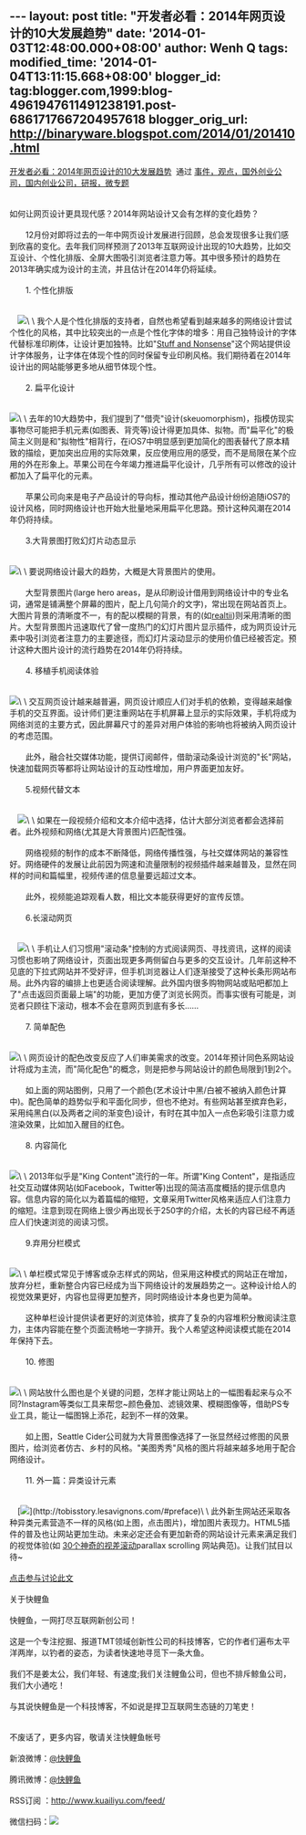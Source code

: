 --- layout: post title: "开发者必看：2014年网页设计的10大发展趋势" date:
'2014-01-03T12:48:00.000+08:00' author: Wenh Q tags: modified\_time:
'2014-01-04T13:11:15.668+08:00' blogger\_id:
tag:blogger.com,1999:blog-4961947611491238191.post-6861717667204957618
blogger\_orig\_url: http://binaryware.blogspot.com/2014/01/201410.html
---
[开发者必看：2014年网页设计的10大发展趋势](http://www.kuailiyu.com/article/6964.html)  通过
[事件，观点，国外创业公司，国内创业公司，研报，微专题](http://www.kuailiyu.com/)\
\
\
如何让网页设计更具现代感？2014年网站设计又会有怎样的变化趋势？\
\
　　12月份对即将过去的一年中网页设计发展进行回顾，总会发现很多让我们感到欣喜的变化。去年我们同样预测了2013年互联网设计出现的10大趋势，比如交互设计、个性化排版、全屏大图吸引浏览者注意力等。其中很多预计的趋势在2013年确实成为设计的主流，并且估计在2014年仍将延续。\
\
　　1. 个性化排版\
\
\
　![](https://images-blogger-opensocial.googleusercontent.com/gadgets/proxy?url=http%3A%2F%2Fwww.kuailiyu.com%2Fuploadfile%2F2014%2F0102%2F20140102022808677.png&container=blogger&gadget=a&rewriteMime=image%2F*)\
\
我个人是个性化排版的支持者，自然也希望看到越来越多的网络设计尝试个性化的风格，其中比较突出的一点是个性化字体的增多：用自己独特设计的字体代替标准印刷体，让设计更加独特。比如"[Stuff
and
Nonsense](http://www.stuffandnonsense.ca/)"这个网站提供设计字体服务，让字体在体现个性的同时保留专业印刷风格。我们期待着在2014年设计出的网站能够更多地从细节体现个性。\
\
　　2. 扁平化设计\
\
\
![](https://images-blogger-opensocial.googleusercontent.com/gadgets/proxy?url=http%3A%2F%2Fwww.kuailiyu.com%2Fuploadfile%2F2014%2F0102%2F20140102022807589.png&container=blogger&gadget=a&rewriteMime=image%2F*)\
\
去年的10大趋势中，我们提到了"借壳"设计(skeuomorphism)，指模仿现实事物尽可能把手机元素(如图表、背壳等)设计得更加具体、拟物。而"扁平化"的极简主义则是和"拟物性"相背行，在iOS7中明显感到更加简化的图表替代了原本精致的描绘，更加突出应用的实际效果，反应使用应用的感受，而不是局限在某个应用的外在形象上。苹果公司在今年竭力推进扁平化设计，几乎所有可以修改的设计都加入了扁平化的元素。\
\
　　苹果公司向来是电子产品设计的导向标，推动其他产品设计纷纷追随iOS7的设计风格，同时网络设计也开始大批量地采用扁平化思路。预计这种风潮在2014年仍将持续。\
\
　　3.大背景图打败幻灯片动态显示\
\
\
![](https://images-blogger-opensocial.googleusercontent.com/gadgets/proxy?url=http%3A%2F%2Fwww.kuailiyu.com%2Fuploadfile%2F2014%2F0102%2F20140102022807658.png&container=blogger&gadget=a&rewriteMime=image%2F*)\
\
要说网络设计最大的趋势，大概是大背景图片的使用。\
\
　　大型背景图片(large hero
areas，是从印刷设计借用到网络设计中的专业名词，通常是铺满整个屏幕的图片，配上几句简介的文字)，常出现在网站首页上。大图片背景的清晰度不一，有的配以模糊的背景，有的(如[realtii](http://realtii.com/))则采用清晰的图片。大型背景图片迅速取代了曾一度热门的幻灯片图片显示插件，成为网页设计元素中吸引浏览者注意力的主要途径，而幻灯片滚动显示的使用价值已经被否定。预计这种大图片设计的流行趋势在2014年仍将持续。\
\
　　4. 移植手机阅读体验\
\
\
![](https://images-blogger-opensocial.googleusercontent.com/gadgets/proxy?url=http%3A%2F%2Fwww.kuailiyu.com%2Fuploadfile%2F2014%2F0102%2F20140102022803806.jpg&container=blogger&gadget=a&rewriteMime=image%2F*)\
\
交互网页设计越来越普遍，网页设计顺应人们对手机的依赖，变得越来越像手机的交互界面。设计师们更注重网站在手机屏幕上显示的实际效果，手机将成为网络浏览的主要方式，因此屏幕尺寸的差异对用户体验的影响也将被纳入网页设计的考虑范围。\
\
　　此外，融合社交媒体功能，提供订阅邮件，借助滚动条设计浏览的"长"网站，快速加载网页等都将让网站设计的互动性增加，用户界面更加友好。\
\
　　5.视频代替文本\
\
\
　![](https://images-blogger-opensocial.googleusercontent.com/gadgets/proxy?url=http%3A%2F%2Fwww.kuailiyu.com%2Fuploadfile%2F2014%2F0102%2F20140102022803900.png&container=blogger&gadget=a&rewriteMime=image%2F*)\
\
如果在一段视频介绍和文本介绍中选择，估计大部分浏览者都会选择前者。此外视频和网络(尤其是大背景图片)匹配性强。\
\
　　网络视频的制作的成本不断降低，网络传播性强，与社交媒体网站的兼容性好。网络硬件的发展让此前因为网速和流量限制的视频插件越来越普及，显然在同样的时间和篇幅里，视频传递的信息量要远超过文本。\
\
　　此外，视频能追踪观看人数，相比文本能获得更好的宣传反馈。\
\
　　6.长滚动网页\
\
\
　![](https://images-blogger-opensocial.googleusercontent.com/gadgets/proxy?url=http%3A%2F%2Fwww.kuailiyu.com%2Fuploadfile%2F2014%2F0102%2F20140102022802946.png&container=blogger&gadget=a&rewriteMime=image%2F*)\
\
手机让人们习惯用"滚动条"控制的方式阅读网页、寻找资讯，这样的阅读习惯也影响了网络设计，页面出现更多两侧留白与更多的交互设计。几年前这种不见底的下拉式网站并不受好评，但手机浏览器让人们逐渐接受了这种长条形网站布局。此外内容的编排上也更适合阅读理解。此外国内很多购物网站或贴吧都加上了"点击返回页面最上端"的功能，更加方便了浏览长网页。而事实很有可能是，浏览者只顾往下滚动，根本不会在意网页到底有多长……\
\
　　7. 简单配色\
\
\
![](https://images-blogger-opensocial.googleusercontent.com/gadgets/proxy?url=http%3A%2F%2Fwww.kuailiyu.com%2Fuploadfile%2F2014%2F0102%2F20140102022802191.png&container=blogger&gadget=a&rewriteMime=image%2F*)\
\
网页设计的配色改变反应了人们审美需求的改变。2014年预计同色系网站设计将成为主流，而"简化配色"的概念，则是把参与网站设计的颜色局限到1到2个。\
\
　　如上面的网站图例，只用了一个颜色(艺术设计中黑/白被不被纳入颜色计算中)。配色简单的趋势似乎和平面化同步，但也不绝对。有些网站甚至摈弃色彩，采用纯黑白(以及两者之间的渐变色)设计，有时在其中加入一点色彩吸引注意力或渲染效果，比如加入醒目的红色。\
\
　　8. 内容简化\
\
\
![](https://images-blogger-opensocial.googleusercontent.com/gadgets/proxy?url=http%3A%2F%2Fwww.kuailiyu.com%2Fuploadfile%2F2014%2F0102%2F20140102022801694.png&container=blogger&gadget=a&rewriteMime=image%2F*)\
\
2013年似乎是"King Content"流行的一年。所谓"King
Content"，是指适应社交互动媒体网站(如Facebook，Twitter等)出现的简洁高度概括的提示信息内容。信息内容的简化以为着篇幅的缩短，文章采用Twitter风格来适应人们注意力的缩短。注意到现在网络上很少再出现长于250字的介绍，太长的内容已经不再适应人们快速浏览的阅读习惯。\
\
　　9.弃用分栏模式\
\
\
![](https://images-blogger-opensocial.googleusercontent.com/gadgets/proxy?url=http%3A%2F%2Fwww.kuailiyu.com%2Fuploadfile%2F2014%2F0102%2F20140102022801526.png&container=blogger&gadget=a&rewriteMime=image%2F*)\
\
单栏模式常见于博客或杂志样式的网站，但采用这种模式的网站正在增加，放弃分栏，重新整合内容已经成为当下网络设计的发展趋势之一。这种设计给人的视觉效果更好，内容也显得更加整齐，同时网络设计本身也更为简单。\
\
　　这种单栏设计提供读者更好的浏览体验，摈弃了复杂的内容堆积分散阅读注意力，主体内容能在整个页面流畅地一字排开。我个人希望这种阅读模式能在2014年保持下去。\
\
　　10. 修图\
\
\
![](https://images-blogger-opensocial.googleusercontent.com/gadgets/proxy?url=http%3A%2F%2Fwww.kuailiyu.com%2Fuploadfile%2F2014%2F0102%2F20140102022801149.png&container=blogger&gadget=a&rewriteMime=image%2F*)\
\
网站放什么图也是个关键的问题，怎样才能让网站上的一幅图看起来与众不同?Instagram等类似工具来帮您\~颜色叠加、滤镜效果、模糊图像等，借助PS专业工具，能让一幅图锦上添花，起到不一样的效果。\
\
　　如上图，Seattle
Cider公司就为大背景图像选择了一张显然经过修图的风景图片，给浏览者仿古、乡村的风格。"美图秀秀"风格的图片将越来越多地用于配合网络设计。\
\
　　11. 外一篇：异类设计元素\
\
\
　[![](https://images-blogger-opensocial.googleusercontent.com/gadgets/proxy?url=http%3A%2F%2Fwww.kuailiyu.com%2Fuploadfile%2F2014%2F0102%2F20140102023021154.png&container=blogger&gadget=a&rewriteMime=image%2F*)](http://tobisstory.lesavignons.com/#preface)\
\
此外新生网站还采取各种异类元素营造不一样的风格(如上图，点击图片)，增加图片表现力。HTML5插件的普及也让网站更加生动。未来必定还会有更加新奇的网站设计元素来满足我们的视觉体验(如
[30个神奇的视差滚动](http://www.cnblogs.com/lhb25/archive/2012/03/02/30-mind-blowing-parallax-scrolling-effect-websites.html)parallax
scrolling 网站典范)。让我们拭目以待\~\
\
[点击参与讨论此文](http://www.kuailiyu.com/article/6964.html?utm_source=articletail&utm_medium=RSS#comments)\
\
关于快鲤鱼\
\
快鲤鱼，一网打尽互联网新创公司！\
\
这是一个专注挖掘、报道TMT领域创新性公司的科技博客，它的作者们遍布太平洋两岸，以钓者的姿态，为读者快速地寻觅下一条大鱼。\
\
我们不是姜太公，我们年轻、有速度;我们关注鲤鱼公司，但也不排斥鲸鱼公司，我们大小通吃！\
\
与其说快鲤鱼是一个科技博客，不如说是捍卫互联网生态链的刀笔吏！\
\
\
不废话了，更多内容，敬请关注快鲤鱼帐号\
\
新浪微博：[@快鲤鱼](http://weibo.com/p/1002062696344613/mblog)\
\
腾讯微博：[@快鲤鱼](http://t.qq.com/kuailiyucyzone)\
\
RSS订阅 ：<http://www.kuailiyu.com/feed/>\
\
微信扫码：![](https://images-blogger-opensocial.googleusercontent.com/gadgets/proxy?url=http%3A%2F%2Ftpl6.kuailiyu.com%2Ftemplates%2Fwhite%2Fimages%2Fweixin.jpg&container=blogger&gadget=a&rewriteMime=image%2F*)
